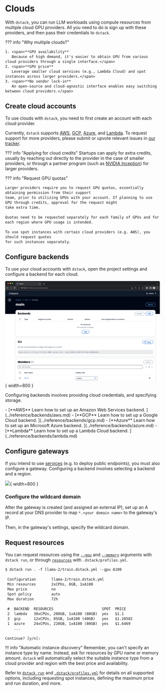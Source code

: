 # Clouds

With `dstack`, you can run LLM workloads using compute resources from multiple cloud GPU providers. 
All you need to do is sign up with these providers, and then pass
their credentials to `dstack`.

??? info "Why multiple clouds?"

    1. <span>**GPU availability**
       Because of high demand, it's easier to obtain GPU from various cloud providers through a single interface.</span>
    2. <span>**GPU price**
       Leverage smaller cloud services (e.g., Lambda Cloud) and spot instances across larger providers.</span>
    3. <span>**No vendor lock-in**
       An open-source and cloud-agnostic interface enables easy switching between cloud providers.</span>

## Create cloud accounts

To use clouds with `dstack`, you need to first create an account with each cloud provider.

Currently, `dstack` supports [AWS](https://portal.aws.amazon.com/billing/signup), 
[GCP](https://console.cloud.google.com/freetrial), 
[Azure](https://azure.microsoft.com/en-us/free), and [Lambda](https://cloud.lambdalabs.com/sign-up). 
To request support for more providers, please submit or upvote
relevant issues in [our tracker](https://github.com/dstackai/dstack/issues).

??? info "Applying for cloud credits"
    Startups can apply for extra credits, usually by reaching out directly to the provider in the case of smaller providers,
    or through a partner program (such as [NVIDIA Inception](https://www.nvidia.com/en-us/startups/)) for larger providers.

??? info "Request GPU quotas"

    Larger providers require you to request GPU quotas, essentially obtaining permission from their support
    team, prior to utilizing GPUs with your account. If planning to use GPU through credits, approval for the request might
    take extra time.
    
    Quotas need to be requested separately for each family of GPUs and for each region where GPU usage is intended.

    To use spot instances with certain cloud providers (e.g. AWS), you should request quotes
    for such instances separately.

## Configure backends

To use your cloud accounts with `dstack`, open the project settings and configure a backend for each cloud.

![](../../assets/images/dstack-hub-view-project-empty.png){ width=800 }

Configuring backends involves providing cloud credentials, and specifying storage.

<div class="grid cards" markdown>
- [**AWS**
   Learn how to set up an Amazon Web Services backend.
  ](../reference/backends/aws.md)
- [**GCP**
Learn how to set up a Google Cloud backend.
  ](../reference/backends/gcp.md)
- [**Azure**
   Learn how to set up an Microsoft Azure backend.
  ](../reference/backends/azure.md)
- [**Lambda**
   Learn how to set up a Lambda Cloud backend.
  ](../reference/backends/lambda.md)

</div>

## Configure gateways

If you intend to use [services](services.md) (e.g. to deploy public endpoints), you must also configure a gateway. 
Configuring a backend involves selecting a backend and a region.

![](../../assets/images/dstack-hub-edit-gateway.png){ width=800 }

### Configure the wildcard domain

After the gateway is created (and assigned an external IP), set up an A record at your DNS provider to map 
`*.<your domain name>` to the gateway's IP.

Then, in the gateway's settings, specify the wildcard domain.

## Request resources

You can request resources using the [`--gpu`](../reference/cli/run.md#GPU) 
and [`--memory`](../reference/cli/run.md#MEMORY) arguments with `dstack run`, 
or through [`resources`](../reference/profiles.yml.md#RESOURCES) with `.dstack/profiles.yml`.

<div class="termy small">

```shell
$ dstack run . -f llama-2/train.dstack.yml --gpu A100

 Configuration       llama-2/train.dstack.yml
 Min resources       2xCPUs, 8GB, 1xA100
 Max price           no
 Spot policy         auto
 Max duration        72h

 #  BACKEND  RESOURCES                      SPOT  PRICE
 2  lambda   30xCPUs, 200GB, 1xA100 (80GB)  yes   $1.1
 3  gcp      12xCPUs, 85GB, 1xA100 (40GB)   yes   $1.20582
 1  azure    24xCPUs, 220GB, 1xA100 (80GB)  yes   $1.6469
    ...

Continue? [y/n]:
```

</div>

!!! info "Automatic instance discovery"
    Remember, you can't specify an instance type by name. Instead, ask for resources by GPU name or memory amount. 
    `dstack` will automatically select the suitable instance type from a cloud provider and region with the best
    price and availability.

Refer to [`dstack run`](../reference/cli/run.md) and [`.dstack/profiles.yml`](../reference/profiles.yml.md)
for details on all supported options, including requesting spot instances, defining the maximum price and run duration,
and more.